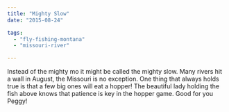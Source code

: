 ```yaml
---
title: "Mighty Slow"
date: "2015-08-24"

tags: 
  - "fly-fishing-montana"
  - "missouri-river"

---
```


Instead of the mighty mo it might be called the mighty slow. Many rivers hit a wall in August, the Missouri is no exception. One thing that always holds true is that a few big ones will eat a hopper! The beautiful lady holding the fish above knows that patience is key in the hopper game. Good for you Peggy!
